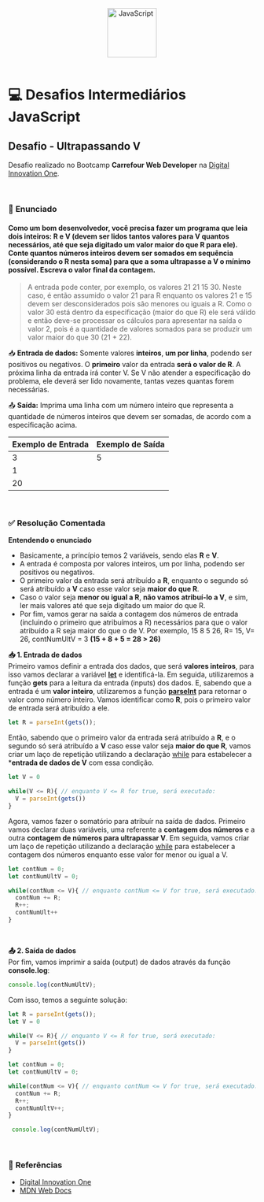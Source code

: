 <div align="center">
  <img alt="JavaScript" height="100" src="https://raw.githubusercontent.com/FortAwesome/Font-Awesome/6.x/svgs/brands/js-square.svg">
</div>

<br>

# 💻 Desafios Intermediários JavaScript

## Desafio - Ultrapassando V
Desafio realizado no Bootcamp **Carrefour Web Developer** na [Digital Innovation One](https://www.dio.me/).

<br>

### 📝 **Enunciado**
#### **Como um bom desenvolvedor, você precisa fazer um programa que leia dois inteiros: R e V (devem ser lidos tantos valores para V quantos necessários, até que seja digitado um valor maior do que R para ele). Conte quantos números inteiros devem ser somados em sequência (considerando o R nesta soma) para que a soma ultrapasse a V o mínimo possível. Escreva o valor final da contagem.**
> A entrada pode conter, por exemplo, os valores 21 21 15 30. Neste caso, é então assumido o valor 21 para R enquanto os valores 21 e 15 devem ser desconsiderados pois são menores ou iguais a R. Como o valor 30 está dentro da especificação (maior do que R) ele será válido e então deve-se processar os cálculos para apresentar na saída o valor 2, pois é a quantidade de valores somados para se produzir um valor maior do que 30 (21 + 22).

📥 **Entrada de dados:** Somente valores **inteiros**, **um por linha**, podendo ser positivos ou negativos. O **primeiro** valor da entrada **será o valor de R**. A próxima linha da entrada irá conter V. Se V não atender a especificação do problema, ele deverá ser lido novamente, tantas vezes quantas forem necessárias.

📤 **Saída:** Imprima uma linha com um número inteiro que representa a quantidade de números inteiros que devem ser somadas, de acordo com a especificação acima.


Exemplo de Entrada          | Exemplo de Saída
--------------------------- | ---------------------------
3                           | 5
1  ͏ ͏ ͏ ͏                      | 
20   ͏                       | 

<br>

### ✅ **Resolução Comentada**

**Entendendo o enunciado**
- Basicamente, a princípio temos 2 variáveis, sendo elas **R** e **V**.
- A entrada é composta por valores inteiros, um por linha, podendo ser positivos ou negativos. 
- O primeiro valor da entrada será atribuído a **R**, enquanto o segundo só será atribuído a **V** caso esse valor seja **maior do que R**.
- Caso o valor seja **menor ou igual a R**, **não vamos atribuí-lo a V**, e sim, ler mais valores até que seja digitado um maior do que R.
- Por fim, vamos gerar na saída a contagem dos números de entrada (incluindo o primeiro que atribuímos a R) necessários para que o valor atribuído a R seja maior do que o de V. Por exemplo, 15 8 5 26, R= 15, V= 26, contNumUltV = 3 **(15 + 8 + 5 = 28 > 26)**


**📥 1. Entrada de dados**<br>
Primeiro vamos definir a entrada dos dados, que será **valores inteiros**, para isso vamos declarar a variável [**let**](https://developer.mozilla.org/pt-BR/docs/Web/JavaScript/Reference/Statements/let) e identificá-la. Em seguida, utilizaremos a função **gets** para a leitura da entrada (inputs) dos dados. E, sabendo que a entrada é um **valor inteiro**, utilizaremos a função [**parseInt**](https://developer.mozilla.org/pt-BR/docs/Web/JavaScript/Reference/Global_Objects/parseInt) para retornar o valor como número inteiro.
 Vamos identificar como **R**, pois o primeiro valor de entrada será atribuído a ele.

```javascript
let R = parseInt(gets());
```

 Então, sabendo que o primeiro valor da entrada será atribuído a **R**, e o segundo só será atribuído a **V** caso esse valor seja **maior do que R**, vamos criar um laço de repetição utilizando a declaração [while](https://developer.mozilla.org/pt-BR/docs/Web/JavaScript/Reference/Statements/while) para estabelecer a ***entrada de dados de V** com essa condição.

```javascript
let V = 0

while(V <= R){ // enquanto V <= R for true, será executado:
  V = parseInt(gets())
}
```

Agora, vamos fazer o somatório para atribuír na saída de dados. Primeiro vamos declarar duas variáveis, uma referente a **contagem dos números** e a outra **contagem de números para ultrapassar V**. Em seguida, vamos criar um laço de repetição utilizando a declaração [while](https://developer.mozilla.org/pt-BR/docs/Web/JavaScript/Reference/Statements/while) para estabelecer a contagem dos números enquanto esse valor for menor ou igual a V.

```javascript
let contNum = 0;
let contNumUltV = 0;

while(contNum <= V){ // enquanto contNum <= V for true, será executado:
  contNum += R;
  R++;
  contNumUlt++
}
```

<br>

**📤 2. Saída de dados**<br>
Por fim, vamos imprimir a saída (output) de dados através da função **console.log**:

```javascript
console.log(contNumUltV);
```

Com isso, temos a seguinte solução:

```javascript
let R = parseInt(gets());
let V = 0

while(V <= R){ // enquanto V <= R for true, será executado:
  V = parseInt(gets())
}

let contNum = 0;
let contNumUltV = 0;

while(contNum <= V){ // enquanto contNum <= V for true, será executado:
  contNum += R;
  R++;
  contNumUltV++;
}

 console.log(contNumUltV); 
```

<br>

### 🔎 **Referências**
- [Digital Innovation One](https://www.dio.me/)
- [MDN Web Docs](https://developer.mozilla.org/pt-BR/)

<br>